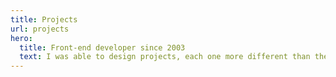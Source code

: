 ```yaml
---
title: Projects
url: projects
hero:
  title: Front-end developer since 2003
  text: I was able to design projects, each one more different than the next. I specialize in the integration of low-carbon sites accessible to all, most often e-commerce and editorial.
---
```

